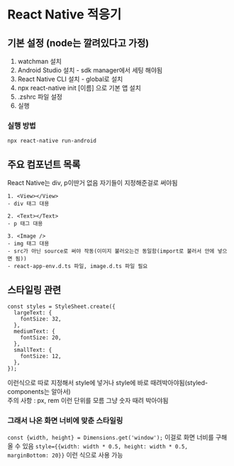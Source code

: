 # React Native 적응기

## 기본 설정 (node는 깔려있다고 가정)

1. watchman 설치
2. Android Studio 설치 - sdk manager에서 세팅 해야됨
3. React Native CLI 설치 - global로 설치
4. npx react-native init [이름] 으로 기본 앱 설치
5. .zshrc 파일 설정
6. 실행

### 실행 방법

`npx react-native run-android`

## 주요 컴포넌트 목록

React Native는 div, p이딴거 없음 자기들이 지정해준걸로 써야됨

```
1. <View></View>
- div 태그 대용

2. <Text></Text>
- p 태그 대용

3. <Image />
- img 태그 대용
- src가 아닌 source로 써야 작동(이미지 불러오는건 동일함(import로 불러서 안에 넣으면 됨))
- react-app-env.d.ts 파일, image.d.ts 파일 필요
```

## 스타일링 관련

```
const styles = StyleSheet.create({
  largeText: {
    fontSize: 32,
  },
  mediumText: {
    fontSize: 20,
  },
  smallText: {
    fontSize: 12,
  },
});
```

이런식으로 따로 지정해서 style에 넣거나 style에 바로 때려박아야됨(styled-components는 알아서)<br/>
주의 사항 : px, rem 이런 단위를 모름 그냥 숫자 때려 박아야됨<br/>

### 그래서 나온 화면 너비에 맞춘 스타일링

`const {width, height} = Dimensions.get('window');`
이걸로 화면 너비를 구해올 수 있음
`style={{width: width * 0.5, height: width * 0.5, marginBottom: 20}}`
이런 식으로 사용 가능
